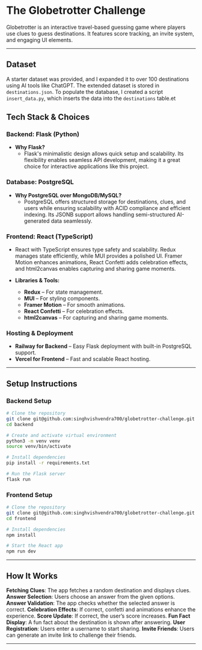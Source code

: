 # The Globetrotter Challenge

Globetrotter is an interactive travel-based guessing game where players use clues to guess destinations. It features score tracking, an invite system, and engaging UI elements.

---

## **Dataset**

A starter dataset was provided, and I expanded it to over 100 destinations using AI tools like ChatGPT. The extended dataset is stored in `destinations.json`. To populate the database, I created a script `insert_data.py`, which inserts the data into the `destinations` table.et

## Tech Stack & Choices

### **Backend: Flask (Python)**

- **Why Flask?**
  - Flask's minimalistic design allows quick setup and scalability. Its flexibility enables seamless API development, making it a great choice for interactive applications like this project.

### **Database: PostgreSQL**

- **Why PostgreSQL over MongoDB/MySQL?**
  - PostgreSQL offers structured storage for destinations, clues, and users while ensuring scalability with ACID compliance and efficient indexing. Its JSONB support allows handling semi-structured AI-generated data seamlessly.

### **Frontend: React (TypeScript)**

- React with TypeScript ensures type safety and scalability. Redux manages state efficiently, while MUI provides a polished UI. Framer Motion enhances animations, React Confetti adds celebration effects, and html2canvas enables capturing and sharing game moments.

- **Libraries & Tools:**
  - **Redux** – For state management.
  - **MUI** – For styling components.
  - **Framer Motion** – For smooth animations.
  - **React Confetti** – For celebration effects.
  - **html2canvas** – For capturing and sharing game moments.

### **Hosting & Deployment**

- **Railway for Backend** – Easy Flask deployment with built-in PostgreSQL support.
- **Vercel for Frontend** – Fast and scalable React hosting.

---

## Setup Instructions

### **Backend Setup**

```sh
# Clone the repository
git clone git@github.com:singhvishvendra700/globetrotter-challenge.git
cd backend

# Create and activate virtual environment
python3 -m venv venv
source venv/bin/activate

# Install dependencies
pip install -r requirements.txt

# Run the Flask server
flask run
```

### **Frontend Setup**

```sh
# Clone the repository
git clone git@github.com:singhvishvendra700/globetrotter-challenge.git
cd frontend

# Install dependencies
npm install

# Start the React app
npm run dev
```

---

## How It Works

**Fetching Clues**: The app fetches a random destination and displays clues.
**Answer Selection**: Users choose an answer from the given options.
**Answer Validation**: The app checks whether the selected answer is correct.
**Celebration Effects**: If correct, confetti and animations enhance the experience.
**Score Update**: If correct, the user’s score increases.
**Fun Fact Display**: A fun fact about the destination is shown after answering.
**User Registration**: Users enter a username to start sharing.
**Invite Friends**: Users can generate an invite link to challenge their friends.

---
